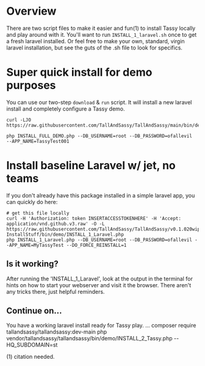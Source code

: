 # Overview 
There are two script files to make it easier and fun(1) to install Tassy locally 
and play around with it. You'll want to run `INSTALL_1_laravel.sh` once to get a fresh 
laravel installed. Or feel free to make your own, standard, virgin laravel installation, but see
the guts of the .sh file to look for specifics.

# Super quick install for demo purposes
You can use our two-step `download` & `run` script. It will install a new laravel install and completely configure a Tassy demo.

    curl -LJO  https://raw.githubusercontent.com/TallAndSassy/TallAndSassy/main/bin/demo/INSTALL_FULL_DEMO.php
    
    php INSTALL_FULL_DEMO.php --DB_USERNAME=root --DB_PASSWORD=ofallevil  --APP_NAME=TassyTest001



# Install baseline Laravel w/ jet, no teams 
If you don't already have this package installed in a simple laravel app, you can quickly do here:

    # get this file locally
    curl -H 'Authorization: token INSERTACCESSTOKENHERE' -H 'Accept: application/vnd.github.v3.raw' -O -L  https://raw.githubusercontent.com/TallAndSassy/TallAndSassy/v0.1.020wip-InstallStuff/bin/demo/INSTALL_1_Laravel.php
    php INSTALL_1_Laravel.php --DB_USERNAME=root --DB_PASSWORD=ofallevil --APP_NAME=MyTassyTest --DO_FORCE_REINSTALL=1



## Is it working?
    
After running the 'INSTALL_1_Laravel', look at the output in the terminal for hints
on how to start your webserver and visit it the browser.  There aren't any tricks there, just
helpful reminders.

## Continue on...
You have a working laravel install ready for Tassy play.  ...
    composer require tallandsassy/tallandsassy:dev-main
    php vendor/tallandsassy/tallandsassy/bin/demo/INSTALL_2_Tassy.php --HQ_SUBDOMAIN=st

(1) citation needed.